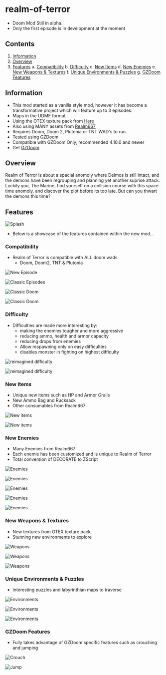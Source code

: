 # realm-of-terror
- Doom Mod Still in alpha.
- Only the first episode is in development at the moment

## Contents
1. [Information](#information)
2. [Overview](#overview)
3. [Features](#features)
    a.  [Compatibility](#compatibility)
    b.  [Difficulty](#difficulty)
    c.  [New Items](#new-items)
    d.  [New Enemies](#new-enemies)
    e.  [New Weapons & Textures](#new-weapons--textures)
    f.  [Unique Environments & Puzzles](#unique-environments--puzzles)
    g.  [GZDoom Features](#gzdoom-features)

## Information
- This mod started as a vanilla style mod, however it has become a transformative project which will feature up to 3 episodes. 
- Maps in the UDMF format.
- Using the OTEX texture pack from [Here](https://www.doomworld.com/forum/topic/103426-otex-texture-set-%E2%80%93-update-2020-version-11-released/)
- Also using MANY assets from [Realm667](https://www.realm667.com/)
- Requires Doom, Doom 2, Plutonia or TNT WAD's to run.
- Tested using GZDoom
- Compatible with GZDoom Only, recommended 4.10.0 and newer
- Get [GZDoom](https://www.zdoom.org/downloads)

## Overview
Realm of Terror is about a spacial anomoly where Deimos is still intact, and the demons have been regrouping and planning yet another suprise attack. Luckily you, The Marine, find yourself on a collision course with this space time anomoly, and discover the plot before its too late. But can you thwart the demons this time?

## Features

![Splash](Images/RoT1.PNG)

- Below is a showcase of the features contained within the new mod...

### Compatibility

- Realm of Terror is compatible with ALL doom wads
    - Doom, Doom2, TNT & Plutonia

![New Episode](Images/RoT2.PNG)

![Classic Episodes](Images/RoT8.PNG)

![Classic Doom](Images/RoT9.PNG)

![Classic Doom](Images/RoT10.PNG)

### Difficulty

- Difficulties are made more interesting by: 
    - making the enemies tougher and more aggressive
    - reducing ammo, health and armor capacity 
    - reducing drops from enemies
    - Allow respawning only on easy difficulties
    - disables monster in fighting on highest difficulty

![reimagined difficulty](Images/RoT3.PNG)

![reimagined difficulty](Images/RoT4.PNG)

### New Items

- Unique new items such as HP and Armor Grails
- New Ammo Bag and Rucksack
- Other consumables from Realm667

![New items](Images/RoT5.PNG)

![New items](Images/RoT11.PNG)

### New Enemies

- Many Enemies from Realm667
- Each enemie has been customized and is unique to Realm of Terror
- Total conversion of DECORATE to ZScript

![Enemies](Images/RoT7.PNG)

![Enemies](Images/RoT19.PNG)

![Enemies](Images/RoT20.PNG)

![Enemies](Images/RoT21.PNG)

![Enemies](Images/RoT22.PNG)

### New Weapons & Textures

- New textures from OTEX texture pack
- Stunning new environments to explore

![Weapons](Images/RoT6.PNG)

![Weapons](Images/RoT12.PNG)

![Weapons](Images/RoT13.PNG)

### Unique Environments & Puzzles

- Interesting puzzles and labyrinthian maps to traverse

![Environments](Images/RoT14.PNG)

![Environments](Images/RoT16.PNG)

![Environments](Images/RoT18.PNG)

### GZDoom Features

- Fully takes advantage of GZDoom specific features such as crouching and jumping

![Crouch](Images/RoT15.PNG)

![Jump](Images/RoT17.PNG)